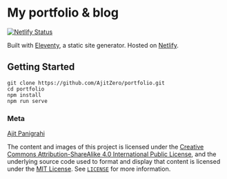 # My portfolio & blog

[![Netlify Status](https://api.netlify.com/api/v1/badges/0462bc33-ebcc-49c4-80c5-6d0f53db8c7b/deploy-status)](https://app.netlify.com/sites/ajitzero/deploys)

Built with [Eleventy](https://github.com/11ty/eleventy), a static site generator. Hosted on [Netlify](https://www.netlify.com/).

## Getting Started

```
git clone https://github.com/AjitZero/portfolio.git
cd portfolio
npm install
npm run serve
```

### Meta

[Ajit Panigrahi](https://twitter.com/ajitzero)

The content and images of this project is licensed under the [Creative Commons Attribution-ShareAlike 4.0 International Public License](https://creativecommons.org/licenses/by-sa/4.0/), and the underlying source code used to format and display that content is licensed under the [MIT License](https://opensource.org/licenses/MIT). See [`LICENSE`](https://github.com/vivaann/vivaann.github.io/blob/master/LICENSE) for more information.

